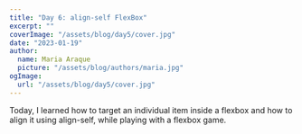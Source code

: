 ```yaml
---
title: "Day 6: align-self FlexBox"
excerpt: ""
coverImage: "/assets/blog/day5/cover.jpg"
date: "2023-01-19"
author:
  name: Maria Araque
  picture: "/assets/blog/authors/maria.jpg"
ogImage:
  url: "/assets/blog/day5/cover.jpg"
---
```


Today, I learned how to target an individual item inside a flexbox and how to align it using align-self, while playing with a flexbox game.